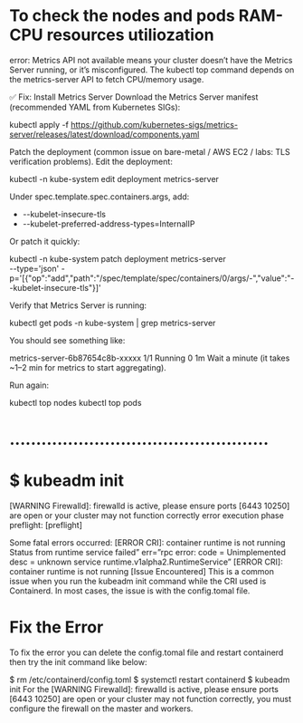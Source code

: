 # To check the nodes and pods RAM-CPU resources utiliozation 

error: Metrics API not available
means your cluster doesn’t have the Metrics Server running, or it’s misconfigured. The kubectl top command depends on the metrics-server API to fetch CPU/memory usage.

✅ Fix: Install Metrics Server
Download the Metrics Server manifest (recommended YAML from Kubernetes SIGs):

kubectl apply -f https://github.com/kubernetes-sigs/metrics-server/releases/latest/download/components.yaml

Patch the deployment (common issue on bare-metal / AWS EC2 / labs: TLS verification problems).
Edit the deployment:

kubectl -n kube-system edit deployment metrics-server

Under spec.template.spec.containers.args, add:

- --kubelet-insecure-tls
- --kubelet-preferred-address-types=InternalIP


Or patch it quickly:

kubectl -n kube-system patch deployment metrics-server \
  --type='json' -p='[{"op":"add","path":"/spec/template/spec/containers/0/args/-","value":"--kubelet-insecure-tls"}]'

  
Verify that Metrics Server is running:

kubectl get pods -n kube-system | grep metrics-server

You should see something like:

metrics-server-6b87654c8b-xxxxx   1/1   Running   0   1m
Wait a minute (it takes ~1–2 min for metrics to start aggregating).

Run again:

kubectl top nodes
kubectl top pods
# .................................................

# $ kubeadm init

[WARNING Firewalld]: firewalld is active, please ensure ports [6443 10250] are open or your cluster may not function correctly
error execution phase preflight: [preflight] 

Some fatal errors occurred: [ERROR CRI]: container runtime is not running Status from runtime service failed” err=”rpc error: code = Unimplemented desc = unknown service runtime.v1alpha2.RuntimeService”
[ERROR CRI]: container runtime is not running [Issue Encountered]
This is a common issue when you run the kubeadm init command while the CRI used is Containerd. In most cases, the issue is with the config.tomal file.

# Fix the Error
To fix the error you can delete the config.tomal file and restart containerd then try the init command like below:

$ rm /etc/containerd/config.toml
$ systemctl restart containerd
$ kubeadm init
For the [WARNING Firewalld]: firewalld is active, please ensure ports [6443 10250] are open or your cluster may not function correctly, you must configure the firewall on the master and workers.





